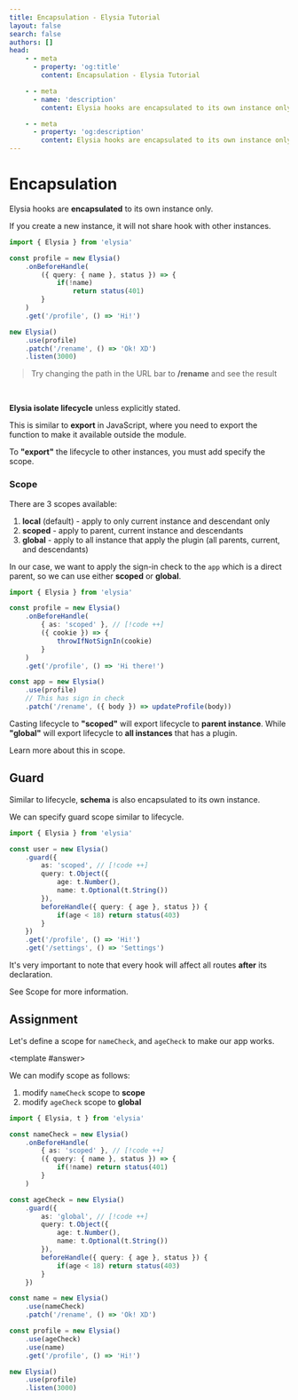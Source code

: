 ```yaml
---
title: Encapsulation - Elysia Tutorial
layout: false
search: false
authors: []
head:
    - - meta
      - property: 'og:title'
        content: Encapsulation - Elysia Tutorial

    - - meta
      - name: 'description'
        content: Elysia hooks are encapsulated to its own instance only. If you create a new instance, it will not share hook with other instances.

    - - meta
      - property: 'og:description'
        content: Elysia hooks are encapsulated to its own instance only. If you create a new instance, it will not share hook with other instances.
---
```


<script setup lang="ts">
import { Elysia } from 'elysia'

import Editor from '../../../components/xiao/playground/playground.vue'
import DocLink from '../../../components/xiao/doc-link/doc-link.vue'
import Playground from '../../../components/nearl/playground.vue'

import { code, testcases } from './data'

const profile1 = new Elysia()
	.onBeforeHandle(
		({ query: { name }, status }) => {
			if(!name)
				return status(401)
		}
	)
	.get('/profile', () => 'Hi!')

const demo1 = new Elysia()
	.use(profile1)
	.patch('/rename', () => 'Ok! XD')

const profile2 = new Elysia()
	.onBeforeHandle(
		{ as: 'global' },
		({ query: { name }, status }) => {
			if(!name)
				return status(401)
		}
	)
	.get('/profile', ({ status }) => status(401))

const demo2 = new Elysia()
	.use(profile2)
	.patch('/rename', () => 'Ok! XD')

</script>

<Editor :code="code" :testcases="testcases">

# Encapsulation

Elysia hooks are **encapsulated** to its own instance only.

If you create a new instance, it will not share hook with other instances.

```ts
import { Elysia } from 'elysia'

const profile = new Elysia()
	.onBeforeHandle(
		({ query: { name }, status }) => {
			if(!name)
				return status(401)
		}
	)
	.get('/profile', () => 'Hi!')

new Elysia()
	.use(profile)
	.patch('/rename', () => 'Ok! XD')
	.listen(3000)
```

<Playground :elysia="demo1" />

> Try changing the path in the URL bar to **/rename** and see the result

<br>

**Elysia isolate lifecycle** unless explicitly stated.

This is similar to **export** in JavaScript, where you need to export the function to make it available outside the module.

To **"export"** the lifecycle to other instances, you must add specify the scope.

### Scope

There are 3 scopes available:
1. **local** (default) - apply to only current instance and descendant only
2. **scoped** - apply to parent, current instance and descendants
3. **global** - apply to all instance that apply the plugin (all parents, current, and descendants)

In our case, we want to apply the sign-in check to the `app` which is a direct parent, so we can use either **scoped** or **global**.

```ts
import { Elysia } from 'elysia'

const profile = new Elysia()
	.onBeforeHandle(
		{ as: 'scoped' }, // [!code ++]
		({ cookie }) => {
			throwIfNotSignIn(cookie)
		}
	)
	.get('/profile', () => 'Hi there!')

const app = new Elysia()
	.use(profile)
	// This has sign in check
	.patch('/rename', ({ body }) => updateProfile(body))
```

<Playground :elysia="demo2" />

Casting lifecycle to **"scoped"** will export lifecycle to **parent instance**.
While **"global"** will export lifecycle to **all instances** that has a plugin.

Learn more about this in <DocLink href="/essential/plugin.html#scope-level">scope</DocLink>.

## Guard
Similar to lifecycle, **schema** is also encapsulated to its own instance.

We can specify guard scope similar to lifecycle.

```typescript
import { Elysia } from 'elysia'

const user = new Elysia()
	.guard({
		as: 'scoped', // [!code ++]
		query: t.Object({
			age: t.Number(),
			name: t.Optional(t.String())
		}),
		beforeHandle({ query: { age }, status }) {
			if(age < 18) return status(403)
		}
	})
	.get('/profile', () => 'Hi!')
	.get('/settings', () => 'Settings')
```

It's very important to note that every hook will affect all routes **after** its declaration.

See <DocLink href="/essential/plugin.html#scope">Scope</DocLink> for more information.

## Assignment

Let's define a scope for `nameCheck`, and `ageCheck` to make our app works.

<template #answer>

We can modify scope as follows:
1. modify `nameCheck` scope to **scope**
2. modify `ageCheck` scope to **global**

```typescript
import { Elysia, t } from 'elysia'

const nameCheck = new Elysia()
	.onBeforeHandle(
		{ as: 'scoped' }, // [!code ++]
		({ query: { name }, status }) => {
			if(!name) return status(401)
		}
	)

const ageCheck = new Elysia()
	.guard({
		as: 'global', // [!code ++]
		query: t.Object({
			age: t.Number(),
			name: t.Optional(t.String())
		}),
		beforeHandle({ query: { age }, status }) {
			if(age < 18) return status(403)
		}
	})

const name = new Elysia()
	.use(nameCheck)
	.patch('/rename', () => 'Ok! XD')

const profile = new Elysia()
	.use(ageCheck)
	.use(name)
	.get('/profile', () => 'Hi!')

new Elysia()
	.use(profile)
	.listen(3000)
```

</template>

</Editor>

